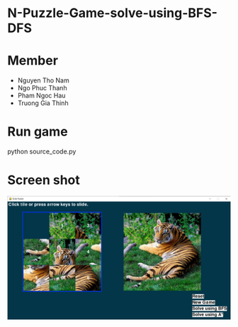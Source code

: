# N-Puzzle-Game-solve-using-BFS-DFS
# Member
<ul>
  <li>Nguyen Tho Nam</li>
  <li>Ngo Phuc Thanh</li>
  <li>Pham Ngoc Hau</li>
  <li>Truong Gia Thinh</li>
</ul>

# Run game
python source_code.py
# Screen shot
<img src="https://github.com/thinhtruong2112/N-Puzzle-Game-solve-using-BFS-DFS-/blob/main/screen_shot.png"></img>
